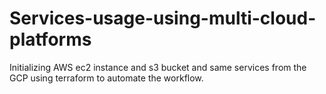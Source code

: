 # Services-usage-using-multi-cloud-platforms
Initializing AWS ec2 instance and s3 bucket and same services from the GCP using terraform to automate the workflow.
